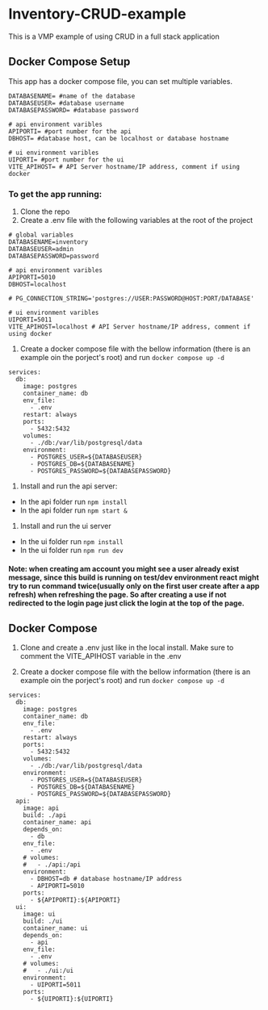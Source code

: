 # Inventory-CRUD-example

This is a VMP example of using CRUD in a full stack application

## Docker Compose Setup

This app has a docker compose file, you can set multiple variables.

```environment
DATABASENAME= #name of the database
DATABASEUSER= #database username
DATABASEPASSWORD= #database password

# api environment varibles
APIPORTI= #port number for the api
DBHOST= #database host, can be localhost or database hostname

# ui environment varibles
UIPORTI= #port number for the ui
VITE_APIHOST= # API Server hostname/IP address, comment if using docker
```

### To get the app running:

1. Clone the repo
1. Create a .env file with the following variables at the root of the project

```environment
# global variables
DATABASENAME=inventory
DATABASEUSER=admin
DATABASEPASSWORD=password

# api environment varibles
APIPORTI=5010
DBHOST=localhost

# PG_CONNECTION_STRING='postgres://USER:PASSWORD@HOST:PORT/DATABASE'

# ui environment varibles
UIPORTI=5011
VITE_APIHOST=localhost # API Server hostname/IP address, comment if using docker
```

1. Create a docker compose file with the bellow information (there is an example oin the porject's root) and run `docker compose up -d`

```Compose
services:
  db:
    image: postgres
    container_name: db
    env_file:
      - .env
    restart: always
    ports:
      - 5432:5432
    volumes:
      - ./db:/var/lib/postgresql/data
    environment:
      - POSTGRES_USER=${DATABASEUSER}
      - POSTGRES_DB=${DATABASENAME}
      - POSTGRES_PASSWORD=${DATABASEPASSWORD}

```

1. Install and run the api server:

- In the api folder run `npm install`
- In the api folder run `npm start &`

1. Install and run the ui server

- In the ui folder run `npm install`
- In the ui folder run `npm run dev`

#### Note: when creating am account you might see a user already exist message, since this build is running on test/dev environment react might try to run command twice(usually only on the first user create after a app refresh) when refreshing the page. So after creating a use if not redirected to the login page just click the login at the top of the page.

## Docker Compose

1. Clone and create a .env just like in the local install. Make sure to comment the VITE_APIHOST variable in the .env

1. Create a docker compose file with the bellow information (there is an example oin the porject's root) and run `docker compose up -d`

```Compose
services:
  db:
    image: postgres
    container_name: db
    env_file:
      - .env
    restart: always
    ports:
      - 5432:5432
    volumes:
      - ./db:/var/lib/postgresql/data
    environment:
      - POSTGRES_USER=${DATABASEUSER}
      - POSTGRES_DB=${DATABASENAME}
      - POSTGRES_PASSWORD=${DATABASEPASSWORD}
  api:
    image: api
    build: ./api
    container_name: api
    depends_on:
      - db
    env_file:
      - .env
    # volumes:
    #   - ./api:/api
    environment:
      - DBHOST=db # database hostname/IP address
      - APIPORTI=5010
    ports:
      - ${APIPORTI}:${APIPORTI}
  ui:
    image: ui
    build: ./ui
    container_name: ui
    depends_on:
      - api
    env_file:
      - .env
    # volumes:
    #   - ./ui:/ui
    environment:
      - UIPORTI=5011
    ports:
      - ${UIPORTI}:${UIPORTI}

```
